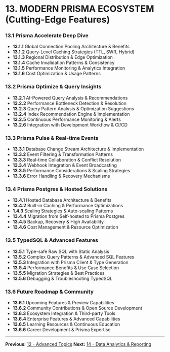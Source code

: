# 13. MODERN PRISMA ECOSYSTEM (Cutting-Edge Features)

### 13.1 Prisma Accelerate Deep Dive

- **13.1.1** Global Connection Pooling Architecture & Benefits
- **13.1.2** Query-Level Caching Strategies (TTL, SWR, Hybrid)
- **13.1.3** Regional Distribution & Edge Optimization
- **13.1.4** Cache Invalidation Patterns & Consistency
- **13.1.5** Performance Monitoring & Analytics Integration
- **13.1.6** Cost Optimization & Usage Patterns

### 13.2 Prisma Optimize & Query Insights

- **13.2.1** AI-Powered Query Analysis & Recommendations
- **13.2.2** Performance Bottleneck Detection & Resolution
- **13.2.3** Query Pattern Analysis & Optimization Suggestions
- **13.2.4** Index Recommendation Engine & Implementation
- **13.2.5** Continuous Performance Monitoring & Alerts
- **13.2.6** Integration with Development Workflow & CI/CD

### 13.3 Prisma Pulse & Real-time Events

- **13.3.1** Database Change Stream Architecture & Implementation
- **13.3.2** Event Filtering & Transformation Patterns
- **13.3.3** Real-time Collaboration & Conflict Resolution
- **13.3.4** Webhook Integration & Event Broadcasting
- **13.3.5** Performance Considerations & Scaling Strategies
- **13.3.6** Error Handling & Recovery Mechanisms

### 13.4 Prisma Postgres & Hosted Solutions

- **13.4.1** Hosted Database Architecture & Benefits
- **13.4.2** Built-in Caching & Performance Optimizations
- **1.4.3** Scaling Strategies & Auto-scaling Patterns
- **13.4.4** Migration from Self-hosted to Prisma Postgres
- **13.4.5** Backup, Recovery & High Availability
- **13.4.6** Cost Management & Resource Optimization

### 13.5 TypedSQL & Advanced Features

- **13.5.1** Type-safe Raw SQL with Static Analysis
- **13.5.2** Complex Query Patterns & Advanced SQL Features
- **13.5.3** Integration with Prisma Client & Type Generation
- **13.5.4** Performance Benefits & Use Case Selection
- **13.5.5** Migration Strategies & Best Practices
- **13.5.6** Debugging & Troubleshooting TypedSQL

### 13.6 Future Roadmap & Community

- **13.6.1** Upcoming Features & Preview Capabilities
- **13.6.2** Community Contributions & Open Source Development
- **13.6.3** Ecosystem Integration & Third-party Tools
- **13.6.4** Enterprise Features & Advanced Capabilities
- **13.6.5** Learning Resources & Continuous Education
- **13.6.6** Career Development & Prisma Expertise

---

**Previous:** [12 - Advanced Topics](./12-advanced-topics.md)
**Next:** [14 - Data Analytics & Reporting](./14-data-analytics-reporting.md)